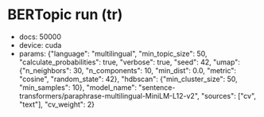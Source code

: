 # BERTopic run (tr)

- docs: 50000
- device: cuda
- params: {"language": "multilingual", "min_topic_size": 50, "calculate_probabilities": true, "verbose": true, "seed": 42, "umap": {"n_neighbors": 30, "n_components": 10, "min_dist": 0.0, "metric": "cosine", "random_state": 42}, "hdbscan": {"min_cluster_size": 50, "min_samples": 10}, "model_name": "sentence-transformers/paraphrase-multilingual-MiniLM-L12-v2", "sources": ["cv", "text"], "cv_weight": 2}